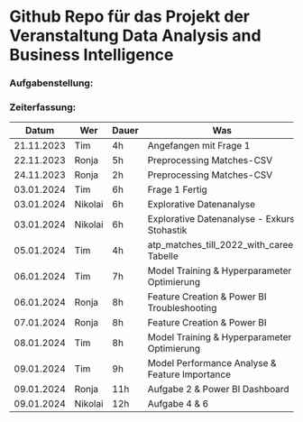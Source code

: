 # Github Repo für das Projekt der Veranstaltung Data Analysis and Business Intelligence

### Aufgabenstellung:

### Zeiterfassung:

| Datum      | Wer   | Dauer | Was                                            |
|------------|-------|-------|------------------------------------------------|
| 21.11.2023 | Tim   | 4h    | Angefangen mit Frage 1                         |
| 22.11.2023 | Ronja | 5h    | Preprocessing Matches-CSV                      |
| 24.11.2023 | Ronja | 2h    | Preprocessing Matches-CSV                      |
| 03.01.2024 | Tim   | 6h    | Frage 1 Fertig                                 |
| 03.01.2024 | Nikolai | 6h  | Explorative Datenanalyse                       |
| 03.01.2024 | Nikolai | 6h  | Explorative Datenanalyse - Exkurs Stohastik    |
| 05.01.2024 | Tim   | 4h    | atp_matches_till_2022_with_career Tabelle      |
| 06.01.2024 | Tim   | 7h    | Model Training & Hyperparameter Optimierung    |
| 06.01.2024 | Ronja | 8h    | Feature Creation & Power BI Troubleshooting    |
| 07.01.2024 | Ronja | 8h    | Feature Creation & Power BI                    |
| 08.01.2024 | Tim   | 8h    | Model Training & Hyperparameter Optimierung    |
| 09.01.2024 | Tim   | 9h    | Model Performance Analyse & Feature Importance |
| 09.01.2024 | Ronja | 11h   | Aufgabe 2 & Power BI Dashboard                 |
| 09.01.2024 | Nikolai | 12h | Aufgabe 4 & 6                                  |